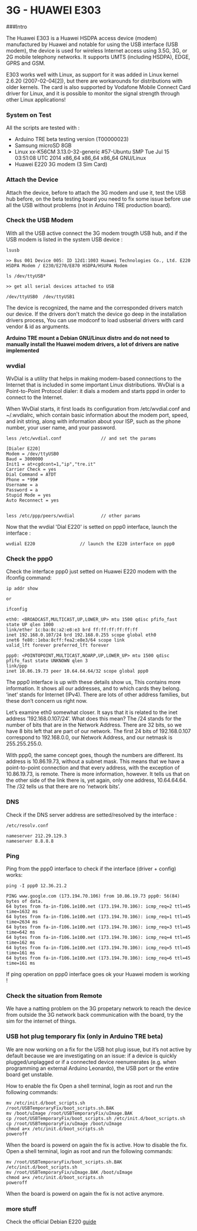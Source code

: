 3G - HUAWEI E303
================

###Intro 

The Huawei E303 is a Huawei HSDPA access device (modem) manufactured by Huawei and notable for using the USB interface (USB modem), the device is used for wireless Internet access using 3.5G, 3G, or 2G mobile telephony networks. It supports UMTS (including HSDPA), EDGE, GPRS and GSM.

E303 works well with Linux, as support for it was added in Linux kernel 2.6.20 (2007-02-04[2]), but there are workarounds for distributions with older kernels. The card is also supported by Vodafone Mobile Connect Card driver for Linux, and it is possible to monitor the signal strength through other Linux applications!

### System on Test
All the scripts are tested with : 

+ Arduino TRE beta testing version (T00000023)
+ Samsung microSD 8GB
+ Linux xx-K56CM 3.13.0-32-generic #57-Ubuntu SMP Tue Jul 15 03:51:08 UTC 2014 x86_64 x86_64 x86_64 GNU/Linux
+ Huawei E220 3G modem (3 Sim Card)


### Attach the Device 
Attach the device, before to attach the 3G modem and use it, test the USB hub before, on the beta testing board you need to fix some issue 
before use all the USB without problems (not in Arduino TRE production board).


### Check the USB Modem 
With all the USB active connect the 3G modem trougth USB hub, and if the USB modem is listed in the system USB device : 

    lsusb 
    
    >> Bus 001 Device 005: ID 12d1:1003 Huawei Technologies Co., Ltd. E220 HSDPA Modem / E230/E270/E870 HSDPA/HSUPA Modem
    
    ls /dev/ttyUSB* 
    
    >> get all serial devices attached to USB 
    
    /dev/ttyUSB0  /dev/ttyUSB1
    
The device is recognized, the name and the corresponded drivers match our device. If the drivers don't match the device go deep in the installation drivers process, You can use modconf to load usbserial drivers with card vendor & id as arguments. 

    
**Arduino TRE mount a Debian GNU/Linux distro and do not need to manually install the Huawei modem drivers, a lot of drivers are native implemented** 

### wvdial 
WvDial is a utility that helps in making modem-based connections to the Internet that is included in some important Linux distributions.
WvDial is a Point-to-Point Protocol dialer: it dials a modem and starts pppd in order to connect to the Internet.

When WvDial starts, it first loads its configuration from /etc/wvdial.conf and ~/.wvdialrc, which contain basic information about the modem port, speed, and init string, along with information about your ISP, such as the phone number, your user name, and your password. 


    less /etc/wvdial.conf               // and set the params 
    
    [Dialer E220]
    Modem = /dev/ttyUSB0
    Baud = 3000000
    Init1 = at+cgdcont=1,"ip","tre.it"
    Carrier Check = yes
    Dial Command = ATDT
    Phone = *99#
    Username = a
    Password = a
    Stupid Mode = yes
    Auto Reconnect = yes


    less /etc/ppp/peers/wvdial          // other params 
    
Now that the wvdial 'Dial E220' is setted on ppp0 interface, launch the interface : 

    wvdial E220                 // launch the E220 interface on ppp0 

### Check the ppp0 
Check the interface ppp0 just setted on Huawei E220 modem with the ifconfig command: 
    
    ip addr show 
    
    or 
    
    ifconfig

    eth0: <BROADCAST,MULTICAST,UP,LOWER_UP> mtu 1500 qdisc pfifo_fast state UP qlen 1000
    link/ether 1c:ba:8c:a2:e8:e3 brd ff:ff:ff:ff:ff:ff
    inet 192.168.0.107/24 brd 192.168.0.255 scope global eth0
    inet6 fe80::1eba:8cff:fea2:e8e3/64 scope link 
    valid_lft forever preferred_lft forever

    ppp0: <POINTOPOINT,MULTICAST,NOARP,UP,LOWER_UP> mtu 1500 qdisc pfifo_fast state UNKNOWN qlen 3
    link/ppp 
    inet 10.86.19.73 peer 10.64.64.64/32 scope global ppp0
    
The ppp0 interface is up with these details show us, This contains more information. It shows all our addresses, and to which cards they belong. ’inet’ stands for Internet (IPv4). There are lots of other address families, but these don’t concern us right now.

Let’s examine eth0 somewhat closer. It says that it is related to the inet address ’192.168.0.107/24’. What does this mean? The /24 stands for the number of bits that are in the Network Address. There are 32 bits, so we have 8 bits left that are part of our network. The first 24 bits of 192.168.0.107 correspond to 192.168.0.0, our Network Address, and our netmask is 255.255.255.0.

With ppp0, the same concept goes, though the numbers are different. Its address is 10.86.19.73,
without a subnet mask. This means that we have a point-to-point connection and that every address, with
the exception of 10.86.19.73, is remote. There is more information, however. It tells us that on the
other side of the link there is, yet again, only one address, 10.64.64.64. The /32 tells us that there are no
’network bits’.

### DNS
Check if the DNS server address are setted/resolved by the interface : 

    /etc/resolv.conf
    
    nameserver 212.29.129.3
    nameserver 8.8.8.8
          
### Ping     
Ping from the ppp0 interface to check if the interface (driver + config) works: 

    ping -I ppp0 12.36.21.2
    
    PING www.google.com (173.194.70.106) from 10.86.19.73 ppp0: 56(84) bytes of data.
    64 bytes from fa-in-f106.1e100.net (173.194.70.106): icmp_req=2 ttl=45 time=1632 ms
    64 bytes from fa-in-f106.1e100.net (173.194.70.106): icmp_req=1 ttl=45 time=2634 ms
    64 bytes from fa-in-f106.1e100.net (173.194.70.106): icmp_req=3 ttl=45 time=642 ms
    64 bytes from fa-in-f106.1e100.net (173.194.70.106): icmp_req=4 ttl=45 time=162 ms
    64 bytes from fa-in-f106.1e100.net (173.194.70.106): icmp_req=5 ttl=45 time=161 ms
    64 bytes from fa-in-f106.1e100.net (173.194.70.106): icmp_req=6 ttl=45 time=161 ms
    
If ping operation on ppp0 interface goes ok your Huawei modem is working ! 

    
### Check the situation from Remote 
We have a natting problem on the 3G propetary network to reach the device from outside the 3G network back communication with the board, try the sim for the internet of things. 

### USB hot plug temporary fix (only in Arduino TRE beta)
We are now working on a fix for the USB hot plug issue, but it’s not active by default because we are investigating on an issue: if a device is quickly plugged/unplagged or if a connected device reenumerates (e.g. when programming an external Arduino Leonardo), the USB port or the entire board get unstable. 

How to enable the fix Open a shell terminal, login as root  and run the following commands: 

    mv /etc/init.d/boot_scripts.sh /root/USBTemporaryFix/boot_scripts.sh.BAK 
    mv /boot/uImage /root/USBTemporaryFix/uImage.BAK 
    cp /root/USBTemporaryFix/boot_scripts.sh /etc/init.d/boot_scripts.sh 
    cp /root/USBTemporaryFix/uImage /boot/uImage 
    chmod a+x /etc/init.d/boot_scripts.sh 
    poweroff 
    
When the board is powerd on again the fix is active. How to disable the fix. Open a shell terminal, login as root  and run the following commands:

    mv /root/USBTemporaryFix/boot_scripts.sh.BAK /etc/init.d/boot_scripts.sh  
    mv /root/USBTemporaryFix/uImage.BAK /boot/uImage 
    chmod a+x /etc/init.d/boot_scripts.sh 
    poweroff 
    
When the board is powerd on again the fix is not active anymore.


### more stuff 
Check the official Debian E220 [guide][1]

[1]: https://wiki.debian.org/Huawei/E220
